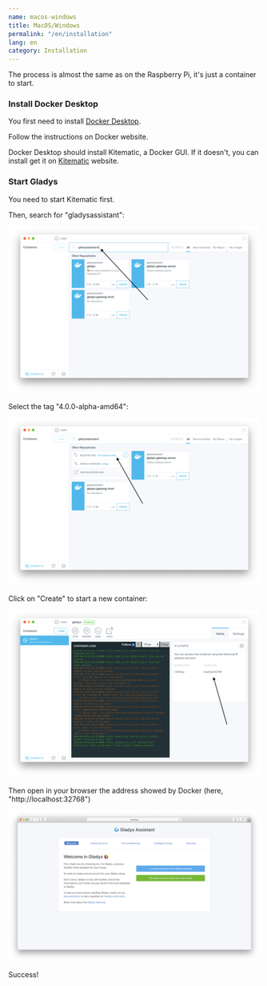 ```yaml
---
name: macos-windows
title: MacOS/Windows
permalink: "/en/installation"
lang: en
category: Installation
---
```


The process is almost the same as on the Raspberry Pi, it's just a container to start.

### Install Docker Desktop

You first need to install [Docker Desktop](https://www.docker.com/products/docker-desktop).

Follow the instructions on Docker website.

Docker Desktop should install Kitematic, a Docker GUI. If it doesn't, you can install get it on [Kitematic](https://kitematic.com/) website.

### Start Gladys

You need to start Kitematic first.

Then, search for "gladysassistant":

<img src="/assets/image/installation/docker-desktop/kitematic-gladysassistant.png" alt="Kitematic gladys assistant" class="img-responsive" />

Select the tag "4.0.0-alpha-amd64":

<img src="/assets/image/installation/docker-desktop/kitematic-select-tag.png" alt="Kitematic gladys assistant" class="img-responsive" />

Click on "Create" to start a new container:

<img src="/assets/image/installation/docker-desktop/kitematic-start-gladys.png" alt="Kitematic gladys assistant" class="img-responsive" />

Then open in your browser the address showed by Docker (here, "http://localhost:32768")

<img src="/assets/image/installation/docker-desktop/kitematic-success.png" alt="Kitematic gladys assistant" class="img-responsive" />

Success!
